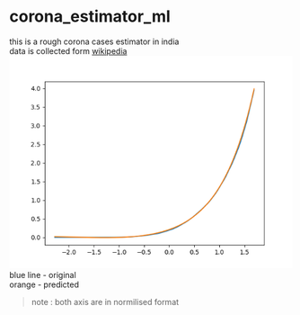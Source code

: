# corona_estimator_ml
this is a rough corona cases estimator  in india  
data is collected form [wikipedia](https://en.wikipedia.org/wiki/COVID-19_pandemic_in_India)  
![result](Figure_1.png)   
blue line - original  
orange - predicted
> note : both axis are in normilised format   
